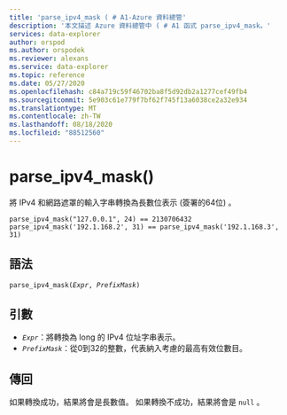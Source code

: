 ```yaml
---
title: 'parse_ipv4_mask ( # A1-Azure 資料總管'
description: '本文描述 Azure 資料總管中 ( # A1 函式 parse_ipv4_mask。'
services: data-explorer
author: orspod
ms.author: orspodek
ms.reviewer: alexans
ms.service: data-explorer
ms.topic: reference
ms.date: 05/27/2020
ms.openlocfilehash: c84a719c59f46702ba8f5d92db2a1277cef49fb4
ms.sourcegitcommit: 5e903c61e779f7bf62f745f13a6038ce2a32e934
ms.translationtype: MT
ms.contentlocale: zh-TW
ms.lasthandoff: 08/18/2020
ms.locfileid: "88512560"
---
```

# <a name="parse_ipv4_mask"></a>parse_ipv4_mask()

將 IPv4 和網路遮罩的輸入字串轉換為長數位表示 (簽署的64位) 。

```kusto
parse_ipv4_mask("127.0.0.1", 24) == 2130706432
parse_ipv4_mask('192.1.168.2', 31) == parse_ipv4_mask('192.1.168.3', 31)
```

## <a name="syntax"></a>語法

`parse_ipv4_mask(`*`Expr`*`, `*`PrefixMask`*`)`

## <a name="arguments"></a>引數

* *`Expr`*：將轉換為 long 的 IPv4 位址字串表示。 
* *`PrefixMask`*：從0到32的整數，代表納入考慮的最高有效位數目。

## <a name="returns"></a>傳回

如果轉換成功，結果將會是長數值。
如果轉換不成功，結果將會是 `null` 。
